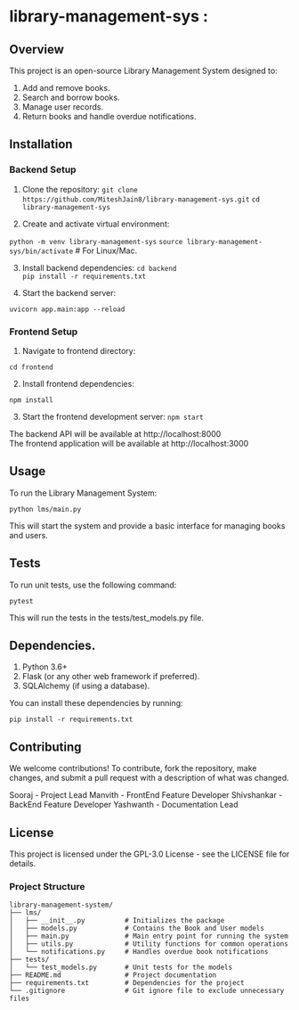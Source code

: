 # library-management-sys :

## Overview
This project is an open-source Library Management System designed to:
1. Add and remove books.
2. Search and borrow books.
3. Manage user records.
4. Return books and handle overdue notifications.


## Installation

### Backend Setup
1. Clone the repository:
`git clone https://github.com/MiteshJain8/library-management-sys.git`
`cd library-management-sys`


2. Create and activate virtual environment:

`python -m venv library-management-sys`
`source library-management-sys/bin/activate`  # For Linux/Mac.


3. Install backend dependencies:
`cd backend`  
`pip install -r requirements.txt`  


4. Start the backend server:

`uvicorn app.main:app --reload`


### Frontend Setup
1. Navigate to frontend directory:

`cd frontend`


2. Install frontend dependencies:

`npm install` 


3. Start the frontend development server:
`npm start`


The backend API will be available at http://localhost:8000  
The frontend application will be available at http://localhost:3000

## Usage
To run the Library Management System:

    python lms/main.py

This will start the system and provide a basic interface for managing books and users.

## Tests
To run unit tests, use the following command:

    pytest

This will run the tests in the tests/test_models.py file.

## Dependencies.

1. Python 3.6+
2. Flask (or any other web framework if preferred).
3. SQLAlchemy (if using a database).

You can install these dependencies by running:

    pip install -r requirements.txt


## Contributing
We welcome contributions! To contribute, fork the repository, make changes, and submit a pull request with a description of what was changed.

Sooraj - Project Lead
Manvith - FrontEnd Feature Developer
Shivshankar - BackEnd Feature Developer
Yashwanth - Documentation Lead

## License
This project is licensed under the GPL-3.0 License - see the LICENSE file for details.

### Project Structure

```plaintext
library-management-system/
├── lms/
│   ├── __init__.py          # Initializes the package
│   ├── models.py            # Contains the Book and User models
│   ├── main.py              # Main entry point for running the system
│   ├── utils.py             # Utility functions for common operations
│   └── notifications.py     # Handles overdue book notifications
├── tests/
│   └── test_models.py       # Unit tests for the models
├── README.md                # Project documentation
├── requirements.txt         # Dependencies for the project
└── .gitignore               # Git ignore file to exclude unnecessary files
